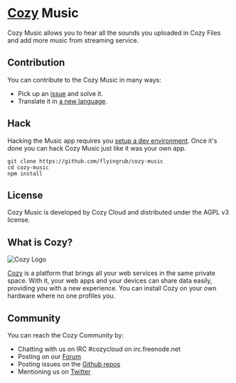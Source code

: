 # [Cozy](https://cozy.io) Music

Cozy Music allows you to hear all the sounds you uploaded in Cozy Files and add more music from streaming service.


## Contribution

You can contribute to the Cozy Music in many ways:

* Pick up an [issue](https://github.com/cozy/cozy-Music/issues?state=open) and solve it.
* Translate it in [a new language](https://github.com/cozy/cozy-music/tree/master/client/app/locales).


## Hack

Hacking the Music app requires you [setup a dev environment](https://dev.cozy.io/#set-up-the-development-environment). Once it's done you can hack Cozy Music just like it was your own app.

    git clone https://github.com/flyingrub/cozy-music
    cd cozy-music
    npm install


## License

Cozy Music is developed by Cozy Cloud and distributed under the AGPL v3 license.


## What is Cozy?

![Cozy Logo](https://raw.github.com/cozy/cozy-setup/gh-pages/assets/images/happycloud.png)

[Cozy](https://cozy.io) is a platform that brings all your web services in the
same private space.  With it, your web apps and your devices can share data
easily, providing you
with a new experience. You can install Cozy on your own hardware where no one
profiles you.


## Community

You can reach the Cozy Community by:

* Chatting with us on IRC #cozycloud on irc.freenode.net
* Posting on our [Forum](https://forum.cozy.io/)
* Posting issues on the [Github repos](https://github.com/cozy/)
* Mentioning us on [Twitter](https://twitter.com/mycozycloud)
